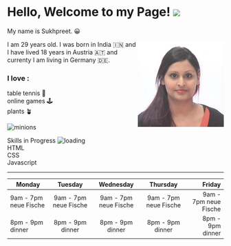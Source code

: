    
# Hello, Welcome to my Page! <img src="https://github.com/sciencepal/sciencepal/blob/master/assets/Hi.gif" width="29px">

 My name is Sukhpreet. :grinning:

<img src="PIC.JPG" width="200px" alt="Sukhpreet" align="right">


I am 29 years old.
I was born in India &#127470;&#127475; and I have lived 18 years in Austria &#127462;&#127481; and currenty I am living in Germany &#127465;&#127466;.

### I love : <br>
table tennis &#127955;<br>
online games &#128377;&#65039;<br>
plants &#129716;


<img src="https://wallpaper-house.com/data/out/10/wallpaper2you_454161.jpg" alt="minions" width="500">

Skills in Progress <img src="https://c.tenor.com/k3VfwdRd6cEAAAAi/loading-load.gif" alt="loading" width="29px"> <br>
HTML <br>
CSS <br>
Javascript

<hr>

| Monday        | Tuesday   | Wednesday |Thursday|Friday|
| ------------- |:-------------:| :-------------:| :-------------:|-----:|
| 9am - 7pm neue Fische        | 9am - 7pm neue Fische        | 9am - 7pm neue Fische        | 9am - 7pm neue Fische        | 9am - 7pm neue Fische        | 
| 8pm - 9pm dinner        | 8pm - 9pm dinner        |8pm - 9pm dinner        |8pm - 9pm dinner        |8pm - 9pm dinner        |


